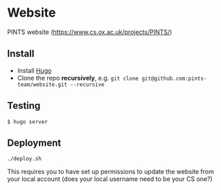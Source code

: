 # Website

PINTS website (https://www.cs.ox.ac.uk/projects/PINTS/)

## Install

- Install [Hugo](https://gohugo.io/)
- Clone the repo **recursively**, e.g. `git clone git@github.com:pints-team/website.git --recursive`

## Testing

```
$ hugo server
```

## Deployment

```
./deploy.sh
```

This requires you to have set up permissions to update the website from your local account (does your local username need to be your CS one?)
